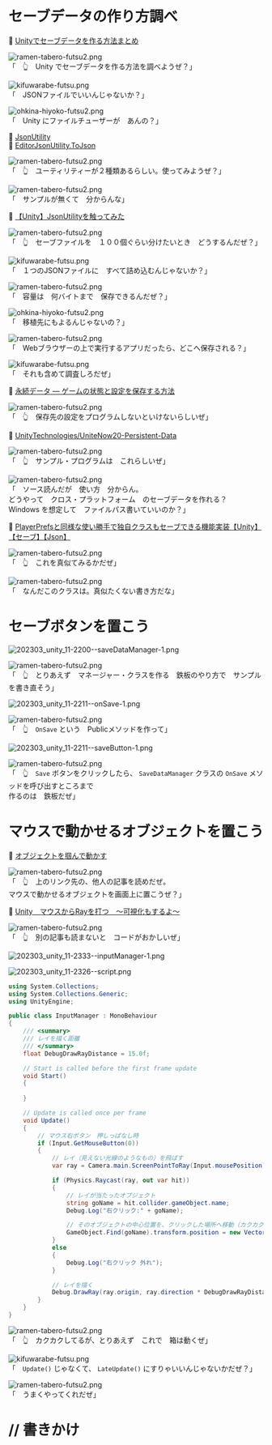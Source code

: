 # セーブデータの作り方調べ

📖 [Unityでセーブデータを作る方法まとめ](https://qiita.com/kazuki_kuriyama/items/20847a040d5f52835ba6)  

![ramen-tabero-futsu2.png](https://crieit.now.sh/upload_images/d27ea8dcfad541918d9094b9aed83e7d61daf8532bbbe.png)  
「　👆　Unity でセーブデータを作る方法を調べようぜ？」  

![kifuwarabe-futsu.png](https://crieit.now.sh/upload_images/beaf94b260ae2602ca8cf7f5bbc769c261daf8686dbda.png)  
「　JSONファイルでいいんじゃないか？」  

![ohkina-hiyoko-futsu2.png](https://crieit.now.sh/upload_images/96fb09724c3ce40ee0861a0fd1da563d61daf8a09d9bc.png)  
「　Unity にファイルチューザーが　あんの？」  

📖 [JsonUtility](https://docs.unity3d.com/ja/current/ScriptReference/JsonUtility.html)  
📖 [EditorJsonUtility.ToJson](https://docs.unity3d.com/ja/current/ScriptReference/EditorJsonUtility.ToJson.html)  

![ramen-tabero-futsu2.png](https://crieit.now.sh/upload_images/d27ea8dcfad541918d9094b9aed83e7d61daf8532bbbe.png)  
「　👆　ユーティリティーが２種類あるらしい。使ってみようぜ？」  

![ramen-tabero-futsu2.png](https://crieit.now.sh/upload_images/d27ea8dcfad541918d9094b9aed83e7d61daf8532bbbe.png)  
「　サンプルが無くて　分からんな」  

📖 [【Unity】JsonUtilityを触ってみた](https://logicalbeat.jp/blog/8195/)  

![ramen-tabero-futsu2.png](https://crieit.now.sh/upload_images/d27ea8dcfad541918d9094b9aed83e7d61daf8532bbbe.png)  
「　👆　セーブファイルを　１００個ぐらい分けたいとき　どうするんだぜ？」  

![kifuwarabe-futsu.png](https://crieit.now.sh/upload_images/beaf94b260ae2602ca8cf7f5bbc769c261daf8686dbda.png)  
「　１つのJSONファイルに　すべて詰め込むんじゃないか？」  

![ramen-tabero-futsu2.png](https://crieit.now.sh/upload_images/d27ea8dcfad541918d9094b9aed83e7d61daf8532bbbe.png)  
「　容量は　何バイトまで　保存できるんだぜ？」  

![ohkina-hiyoko-futsu2.png](https://crieit.now.sh/upload_images/96fb09724c3ce40ee0861a0fd1da563d61daf8a09d9bc.png)  
「　移植先にもよるんじゃないの？」  

![ramen-tabero-futsu2.png](https://crieit.now.sh/upload_images/d27ea8dcfad541918d9094b9aed83e7d61daf8532bbbe.png)  
「　Webブラウザーの上で実行するアプリだったら、どこへ保存される？」  

![kifuwarabe-futsu.png](https://crieit.now.sh/upload_images/beaf94b260ae2602ca8cf7f5bbc769c261daf8686dbda.png)  
「　それも含めて調査しろだぜ」  

📖 [永続データ ― ゲームの状態と設定を保存する方法](https://blog.unity.com/ja/technology/persistent-data-how-to-save-your-game-states-and-settings)  

![ramen-tabero-futsu2.png](https://crieit.now.sh/upload_images/d27ea8dcfad541918d9094b9aed83e7d61daf8532bbbe.png)  
「　👆　保存先の設定をプログラムしないといけないらしいぜ」  

📖 [UnityTechnologies/UniteNow20-Persistent-Data](https://github.com/UnityTechnologies/UniteNow20-Persistent-Data)  

![ramen-tabero-futsu2.png](https://crieit.now.sh/upload_images/d27ea8dcfad541918d9094b9aed83e7d61daf8532bbbe.png)  
「　👆　サンプル・プログラムは　これらしいぜ」  

![ramen-tabero-futsu2.png](https://crieit.now.sh/upload_images/d27ea8dcfad541918d9094b9aed83e7d61daf8532bbbe.png)  
「　ソース読んだが　使い方　分からん。  
どうやって　クロス・プラットフォーム　のセーブデータを作れる？  
Windows を想定して　ファイルパス書いていいのか？」  

📖 [PlayerPrefsと同様な使い勝手で独自クラスもセーブできる機能実装【Unity】【セーブ】【Json】](https://magnaga.com/2016/04/25/unity-save2/)  

![ramen-tabero-futsu2.png](https://crieit.now.sh/upload_images/d27ea8dcfad541918d9094b9aed83e7d61daf8532bbbe.png)  
「　👆　これを真似てみるかだぜ」

![ramen-tabero-futsu2.png](https://crieit.now.sh/upload_images/d27ea8dcfad541918d9094b9aed83e7d61daf8532bbbe.png)  
「　なんだこのクラスは。真似たくない書き方だな」  

# セーブボタンを置こう

![202303_unity_11-2200--saveDataManager-1.png](https://crieit.now.sh/upload_images/e4257f7c7fa838934b0e7872bd1e8a03640c7bc3cdad4.png)  

![ramen-tabero-futsu2.png](https://crieit.now.sh/upload_images/d27ea8dcfad541918d9094b9aed83e7d61daf8532bbbe.png)  
「　👆　とりあえず　マネージャー・クラスを作る　鉄板のやり方で　サンプルを書き直そう」  

![202303_unity_11-2211--onSave-1.png](https://crieit.now.sh/upload_images/9a772f1c008ffd1d8cd102bbfca6878e640c7e2c2fd3c.png)  

![ramen-tabero-futsu2.png](https://crieit.now.sh/upload_images/d27ea8dcfad541918d9094b9aed83e7d61daf8532bbbe.png)  
「　👆　`OnSave` という　Publicメソッドを作って」  

![202303_unity_11-2211--saveButton-1.png](https://crieit.now.sh/upload_images/ea6bc8e52d8e3c6380c649d8dd603506640c7fc19b479.png)  

![ramen-tabero-futsu2.png](https://crieit.now.sh/upload_images/d27ea8dcfad541918d9094b9aed83e7d61daf8532bbbe.png)  
「　👆　`Save` ボタンをクリックしたら、 `SaveDataManager` クラスの `OnSave` メソッドを呼び出すところまで  
作るのは　鉄板だぜ」  

# マウスで動かせるオブジェクトを置こう

📖 [オブジェクトを掴んで動かす](https://futabazemi.net/notes/unity-mouse_drag)  

![ramen-tabero-futsu2.png](https://crieit.now.sh/upload_images/d27ea8dcfad541918d9094b9aed83e7d61daf8532bbbe.png)  
「　👆　上のリンク先の、他人の記事を読めだぜ。  
マウスで動かせるオブジェクトを画面上に置こうぜ？」  

📖 [Unity　マウスからRayを打つ　～可視化もするよ～](https://hakase0274.hatenablog.com/entry/2019/11/12/200000)  

![ramen-tabero-futsu2.png](https://crieit.now.sh/upload_images/d27ea8dcfad541918d9094b9aed83e7d61daf8532bbbe.png)  
「　👆　別の記事も読まないと　コードがおかしいぜ」  

![202303_unity_11-2333--inputManager-1.png](https://crieit.now.sh/upload_images/00e9629b65a49f0d5deaa5b759b87a80640c9156da8e5.png)  

![202303_unity_11-2326--script.png](https://crieit.now.sh/upload_images/2830c4ae2e78f66fa1074ea64efa4156640c905f83bd0.png)  

```csharp
using System.Collections;
using System.Collections.Generic;
using UnityEngine;

public class InputManager : MonoBehaviour
{
    /// <summary>
    /// レイを描く距離
    /// </summary>
    float DebugDrawRayDistance = 15.0f;

    // Start is called before the first frame update
    void Start()
    {
        
    }

    // Update is called once per frame
    void Update()
    {
        // マウス右ボタン　押しっぱなし時
        if (Input.GetMouseButton(0))
        {
            // レイ（見えない光線のようなもの）を飛ばす
            var ray = Camera.main.ScreenPointToRay(Input.mousePosition);

            if (Physics.Raycast(ray, out var hit))
            {
                // レイが当たったオブジェクト
                string goName = hit.collider.gameObject.name;
                Debug.Log("右クリック:" + goName);

                // そのオブジェクトの中心位置を、クリックした場所へ移動（カクカクした動き）
                GameObject.Find(goName).transform.position = new Vector3(hit.point.x, hit.point.y, 0);
            }
            else
            {
                Debug.Log("右クリック 外れ");
            }

            // レイを描く
            Debug.DrawRay(ray.origin, ray.direction * DebugDrawRayDistance, Color.green, 5, false);
        }
    }
}
```

![ramen-tabero-futsu2.png](https://crieit.now.sh/upload_images/d27ea8dcfad541918d9094b9aed83e7d61daf8532bbbe.png)  
「　👆　カクカクしてるが、とりあえず　これで　箱は動くぜ」  

![kifuwarabe-futsu.png](https://crieit.now.sh/upload_images/beaf94b260ae2602ca8cf7f5bbc769c261daf8686dbda.png)  
「　`Update()` じゃなくて、 `LateUpdate()` にすりゃいいんじゃないかだぜ？」  

![ramen-tabero-futsu2.png](https://crieit.now.sh/upload_images/d27ea8dcfad541918d9094b9aed83e7d61daf8532bbbe.png)  
「　うまくやってくれだぜ」  

# // 書きかけ
